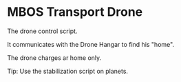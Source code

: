 # MBOS Transport Drone
The drone control script.

It communicates with the Drone Hangar to find his "home".

The drone charges ar home only.

Tip: Use the stabilization script on planets.